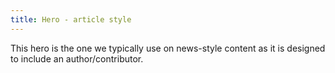```yaml
---
title: Hero - article style
---
```

This hero is the one we typically use on news-style content as it is designed to include an author/contributor.